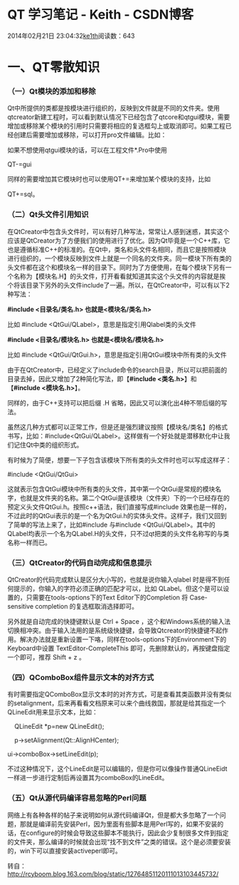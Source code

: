 # QT 学习笔记 - Keith - CSDN博客





2014年02月21日 23:04:32[ke1th](https://me.csdn.net/u012436149)阅读数：643








# 一、QT零散知识

### （一）Qt模块的添加和移除

Qt中所提供的类都是按模块进行组织的，反映到文件就是不同的文件夹。使用qtcreator新建工程时，可以看到默认情况下已经包含了qtcore和qtgui模块，需要增加或移除某个模块的引用时只需要将相应的复选框勾上或取消即可。如果工程已经创建后需要增加或移除，可以打开pro文件编辑。比如：

如果不想使用qtgui模块的话，可以在工程文件*.Pro中使用 

QT-=gui

同样的需要增加其它模块时也可以使用QT+=来增加某个模块的支持，比如

QT+=sql。

### （二）Qt头文件引用知识

在QtCreator中包含头文件时，可以有好几种写法，常常让人感到迷惑，其实这个应该是QtCreator为了方便我们的使用进行了优化。因为Qt毕竟是一个C++库，它也是遵循标准C++的标准的。在Qt中，类名和头文件名相同，而且它是按照模块进行组织的，一个模块反映到文件上就是一个同名的文件夹。同一模块下所有类的头文件都在这个和模块名一样的目录下。同时为了方便使用，在每个模块下另有一个名称为【模块名.H】的头文件，打开看看就知道其实这个头文件的内容就是挨个将该目录下另外的头文件include了一遍。所以，在QtCreator中，可以有以下2种写法：

**#include <目录名/类名.h> **也就是**<模块名/类名.h>**

比如 #include <QtGui/QLabel>，意思是指定引用Qlabel类的头文件

**#include <目录名/模块名.h> **也就是**<模块名/模块名.h>**

比如 #include <QtGui/QtGui.h>，意思是指定引用QtGui模块中所有类的头文件

由于在QtCreator中，已经定义了include命令的search目录，所以可以把前面的目录去掉，因此又增加了2种简化写法，即【**#include <类名.h>**】和【**#include <模块名.h>**】。

同样的，由于C++支持可以把后缀 .H 省略，因此又可以演化出4种不带后缀的写法。

虽然这几种方式都可以正常工作，但是还是强烈建议按照【模块名/类名】的格式书写，比如：#include<QtGui/QLabel>。这样做有一个好处就是潜移默化中让我们记住Qt中类的组织形式。

有时候为了简便，想要一下子包含该模块下所有类的头文件时也可以写成这样子：

#include <QtGui/QtGui>

这就表示包含QtGui模块中所有类的头文件，其中第一个QtGui是常规的模块名字，也就是文件夹的名称。第二个QtGui是该模块（文件夹）下的一个已经存在的预定义头文件QtGui.h。按照c++语法，我们直接写成#include <QtGui>效果也是一样的，不过此时的QtGui表示的是一个名为QtGui.h的实体头文件。这样子，我们又回到了简单的写法上来了，比如#include <QLabel>与#include <QtGui/QLabel>。其中的QLabel均表示一个名为QLabel.H的头文件，只不过qt把类的头文件名称写的与类名称一样而已。

### （三）QtCreator的代码自动完成和信息提示

QtCreator的代码完成默认是区分大小写的，也就是说你输入qlabel 时是得不到任何提示的，你输入的字符必须正确的匹配才可以，比如 QLabel。但这个是可以设置的，只需要在tools-options下的Text Editor下的Completion 将 Case-sensitive completion 的复选框取消选择即可。

另外就是自动完成的快捷键默认是 Ctrl + Space ，这个和Windows系统的输入法切换相冲突。由于输入法用的是系统级快捷键，会导致Qtcreator的快捷键不起作用。解决办法就是重新设置一下咯，同样在tools-options下的Environment下的Keyboard中设置 TextEditor-CompleteThis 即可，先删除默认的，再按键盘指定一个即可，推荐 Shift + z 。

### （四）QComboBox组件显示文本的对齐方式

有时需要指定QComboBox显示文本时的对齐方式，可是查看其类函数并没有类似的setalignment，后来再看看文档原来可以来个曲线救国，那就是给其指定一个QLineEdit用来显示文本，比如：

    QLineEdit *p=new QLineEdit();

    p->setAlignment(Qt::AlignHCenter);

ui->comboBox->setLineEdit(p);

不过这种情况下，这个LineEdit是可以编辑的，但是你可以像操作普通QLineEidt一样进一步进行定制后再设置其为comboBox的LineEdit。

### （五）Qt从源代码编译容易忽略的Perl问题

网络上有各种各样的帖子来说明如何从源代码编译Qt，但是都大多忽略了一个问题，那就是编译前先安装Perl，因为里面有些脚本是用Perl写的，如果不安装的话，在configure的时候会导致这些脚本不能执行，因此会少复制很多文件到指定的文件夹，那么编译的时候就会出现“找不到文件”之类的错误。这个是必须要安装的，win下可以直接安装activeperl即可。

转自：http://rcyboom.blog.163.com/blog/static/12764851120111013103445732/









